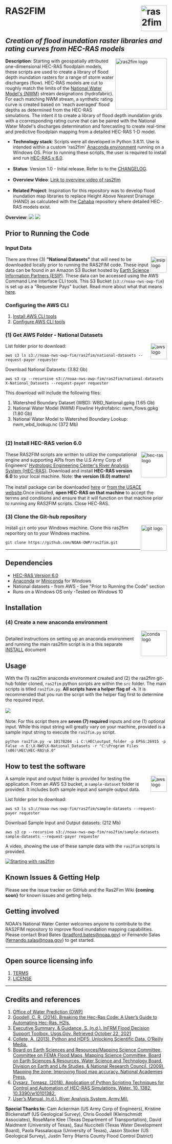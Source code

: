 # RAS2FIM <img src="https://github.com/NOAA-OWP/ras2fim/blob/master/doc/ras2fim_agency_20211018.png" align="right" alt="ras2fim agency" height="80"> <br> <br>
## <i>Creation of flood inundation raster libraries and rating curves from HEC-RAS models </i>

<img src="https://github.com/NOAA-OWP/ras2fim/blob/master/doc/ras2fim_logo_20211018.png" align="right"
     alt="ras2fim logo" width="160" height="160">

**Description**:  Starting with geospatially attributed one-dimensional HEC-RAS floodplain models, these scripts are used to create a library of flood depth inundation rasters for a range of storm water discharges (flow).  HEC-RAS models are cut to roughly match the limits of the [National Water Model's {NWM}](https://water.noaa.gov/about/nwm) stream designations (hydrofabric).  For each matching NWM stream, a synthetic rating curve is created based on 'reach averaged' flood depths as determined from the HEC-RAS simulations.  The intent it to create a library of flood depth inundation grids with a ccorresponding rating curve that can be paired with the National Water Model's discharges determination and forecasting to create real-time and predictive floodplain mapping from a detailed HEC-RAS 1-D model.

  - **Technology stack**: Scripts were all developed in Python 3.8.11.  Use is intended within a custom 'ras2fim' [Anaconda environment](https://www.anaconda.com/products/individual) running on a Windows OS.  Prior to running these scripts, the user is required to install and run [HEC-RAS v 6.0](https://www.hec.usace.army.mil/software/hec-ras/download.aspx).<br><br>
  - **Status**:  Version 1.0 - Inital release.  Refer to to the [CHANGELOG](CHANGELOG.md).<br><br>
  - **Overview Video**: [Link to overview video of ras2fim]()<br><br>
  - **Related Project**:  Inspiration for this repository was to develop flood inundation map libraries to replace Height Above Nearest Drainage (HAND) as calculated with the [Cahaba](https://github.com/NOAA-OWP/cahaba) repository where detailed HEC-RAS models exist.


**Overview**:
![](https://github.com/NOAA-OWP/ras2fim/blob/master/doc/ras2fim_overview.png)
![](https://github.com/NOAA-OWP/ras2fim/blob/master/doc/ras2fim_sample_output.png)

## Prior to Running the Code
### Input Data
<img src="https://github.com/NOAA-OWP/ras2fim/blob/master/doc/esip-logo.png" align="right" alt="esip logo" height="50">There are three (3) **"National Datasets"** that will need to be downloaded locally prior to running the RAS2FIM code.  These input data can be found in an Amazon S3 Bucket hosted by [Earth Science Information Partners (ESIP)](https://www.esipfed.org/). These data can be accessed using the AWS Command Line Interface CLI tools.  This S3 Bucket (`s3://noaa-nws-owp-fim`) is set up as a "Requester Pays" bucket. Read more about what that means [here](https://docs.aws.amazon.com/AmazonS3/latest/userguide/RequesterPaysBuckets.html).<br>
### Configuring the AWS CLI
1. [Install AWS CLI tools](https://docs.aws.amazon.com/cli/latest/userguide/install-cliv2.html)
2. [Configure AWS CLI tools](https://docs.aws.amazon.com/cli/latest/userguide/cli-configure-quickstart.html)

### (1) Get AWS Folder - National Datasets
<img src="https://github.com/NOAA-OWP/ras2fim/blob/master/doc/AWS_logo.png" align="right" alt="aws logo" height="50"> List folder prior to download:  
```
aws s3 ls s3://noaa-nws-owp-fim/ras2fim/national-datasets --request-payer requester
```
Download National Datasets: (3.82 Gb)
```
aws s3 cp --recursive s3://noaa-nws-owp-fim/ras2fim/national-datasets X-National_Datasets --request-payer requester
```
This download will include the following files:
1.  Watershed Boundary Dataset (WBD): WBD_National.gpkg (1.65 Gb)
2.  National Water Model (NWM) Flowline Hydrofabric: nwm_flows.gpkg (1.80 Gb)
3.  National Water Model to Watershed Boundary Lookup: nwm_wbd_lookup.nc (372 Mb)
<br><br>

### (2) Install HEC-RAS verion 6.0
<img src="https://github.com/NOAA-OWP/ras2fim/blob/master/doc/RAS_logo.png" align="right" alt="hec-ras logo" height="80">These RAS2FIM scripts are written to utilize the computational engine and supporting APIs from the U.S Army Corp of Engineers' [Hydrologic Engineering Center's River Analysis System {HEC-RAS}](https://www.hec.usace.army.mil/software/hec-ras/).  Download and install **HEC-RAS version 6.0** to your local machine.  Note: **the version (6.0) matters!**<br><br>The install package can be downloaded [here](https://github.com/HydrologicEngineeringCenter/hec-downloads/releases/download/1.0.20/HEC-RAS_60_Setup.exe) or [from the USACE website](https://www.hec.usace.army.mil/software/hec-ras/download.aspx).Once installed, **open HEC-RAS on that machine** to accept the terrms and conditions and ensure that it will function on that machine prior to running any RAS2FIM scripts.  Close HEC-RAS.

### (3) Clone the Git-hub repository
<img src="https://github.com/NOAA-OWP/ras2fim/blob/master/doc/Git_logo.png" align="right" alt="git logo" height="80"> Install `git` onto your Windows machine.  Clone this ras2fim reporitory on to your Windows machine.
```
git clone https://github.com/NOAA-OWP/ras2fim.git
```

----
## Dependencies

* [HEC-RAS Version 6.0](https://www.hec.usace.army.mil/software/hec-ras/download.aspx)
* [Anaconda](https://www.anaconda.com/products/individual) or [Miniconda](https://docs.conda.io/en/latest/miniconda.html) for Windows
* National datasets - from AWS - See "Prior to Running the Code" section
* Runs on a Windows OS only -Tested on Windows 10

## Installation

### (4) Create a new anaconda environment
<img src="https://github.com/NOAA-OWP/ras2fim/blob/master/doc/Conda-Logo.jpg" align="right" alt="conda logo" height="80"><br>
Detailed instructions on setting up an anaconda environment and running the main ras2fim script is in a this separate [INSTALL](doc/INSTALL.md) document

## Usage

With the (1) ras2fim anaconda environment created and (2) the ras2fim git-hub folder cloned, `ras2fim` python scripts are within the `src` folder.  The main scripts is titled `ras2fim.py`.  **All scripts have a helper flag of `-h`**.  It is recommended that you run the script with the helper flag first to determine the required input. <br><br>
![](https://github.com/NOAA-OWP/ras2fim/blob/master/doc/conda_python_run.png)
<br><br>
Note: For this script there are **seven (7) required** inputs and one (1) optional input.  While this input string will greatly vary on your machine, provided is a sample input string to execute the `ras2fim.py` script.
```
python ras2fim.py -w 10170204 -i C:\HEC\output_folder -p EPSG:26915 -p False -n E:\X-NWS\X-National_Datasets -r "C:\Program Files (x86)\HEC\HEC-RAS\6.0"
```

## How to test the software

<img src="https://github.com/NOAA-OWP/ras2fim/blob/master/doc/AWS_logo.png" align="right" alt="aws logo" height="50"> A sample input and output folder is provided for testing the application. From an AWS S3 bucket, a `sample-dataset` folder is provided.  It includes both sample input and sample output data.

List folder prior to download:  
```
aws s3 ls s3://noaa-nws-owp-fim/ras2fim/sample-datasets --request-payer requester
```
Download Sample Input and Output datasets: (212 Mb)
```
aws s3 cp --recursive s3://noaa-nws-owp-fim/ras2fim/sample-datasets sample-datasets --request-payer requester
```
A video, showing the use of these sample data with the `ras2fim` scripts is provided.

[![Starting with ras2fim](https://img.youtube.com/vi/TDDTRSUplVA/0.jpg)](https://www.youtube.com/watch?v=TDDTRSUplVA)

## Known Issues & Getting Help

Please see the issue tracker on GitHub and the Ras2Fim Wiki **{coming soon}** for known issues and getting help.

## Getting involved

NOAA's National Water Center welcomes anyone to contribute to the RAS2FIM repository to improve flood inundation mapping capabilities. Please contact Brad Bates (bradford.bates@noaa.gov) or Fernando Salas (fernando.salas@noaa.gov) to get started.

----

## Open source licensing info
1. [TERMS](doc/TERMS.md)
2. [LICENSE](LICENSE)


----

## Credits and references

1. [Office of Water Prediction (OWP)](https://water.noaa.gov/)
2. [Goodell, C. R. (2014). Breaking the Hec-Ras Code: A User’s Guide to Automating Hec-Ras. H2ls.](https://www.kleinschmidtgroup.com/breaking-the-hec-ras-code-2/)
3. [Executive Summary, & Guidance, S. (n.d.). InFRM Flood Decision Support Toolbox. Usgs.Gov. Retrieved October 22, 2021](https://webapps.usgs.gov/infrm/pubs/FDST%20Map%20Submission%20Guidelines%20_vDec20.pdf)
4. [Collete, A. (2013). Python and HDF5: Unlocking Scientific Data. O’Reilly Media.](https://www.oreilly.com/library/view/python-and-hdf5/9781491944981/)
5. [Board on Earth Sciences and Resources/Mapping Science Committee, Committee on FEMA Flood Maps, Mapping Science Committee, Board on Earth Sciences & Resources, Water Science and Technology Board, Division on Earth and Life Studies, & National Research Council. (2009). Mapping the zone: Improving flood map accuracy. National Academies Press.](https://www.amazon.com/Mapping-Zone-Improving-Resilience-Preparedness/dp/0309130573)
6. [Dysarz, Tomasz. (2018). Application of Python Scripting Techniques for Control and Automation of HEC-RAS Simulations. Water. 10. 1382. 10.3390/w10101382. ](https://www.mdpi.com/2073-4441/10/10/1382)
7. [User’s Manual. (n.d.). River Analysis System. Army.Mil.](https://www.hec.usace.army.mil/software/hec-ras/documentation/HEC-RAS_6.0_Users_Manual.pdf)

**Special Thanks to:** Cam Ackerman (US Army Corp of Engineers), Kristine Blickenstaff (US Geological Survey), Chris Goodell (Kleinschmidt Associates), RoseMarie Klee (Texas Department of Transportation), David Maidment (University of Texas), Saul Nuccitelli (Texas Water Development Board), Paola Passalacqua (University of Texas), Jason Stocker (US Geological Survey), Justin Terry (Harris County Flood Control District)




